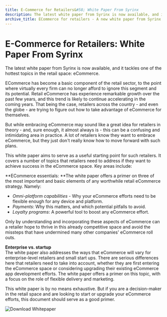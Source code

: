 ```yaml
---
title: E-Commerce for Retailers&#58; White Paper From Syrinx
description: The latest white paper from Syrinx is now available, and it tackles one of the hottest topics in the retail space&#58; ecommerce.
archive_title: ECommerce for retailers - A new white paper from Syrinx
---
```


# E-Commerce for Retailers: White Paper From Syrinx

The latest white paper from Syrinx is now available, and it tackles one of the hottest topics in the retail space: eCommerce.

ECommerce has become a basic component of the retail sector, to the point where virtually every firm can no longer afford to ignore this segment and its potential. Retail eCommerce has experience remarkable growth over the past few years, and this trend is likely to continue accelerating in the coming years. That being the case, retailers across the country - and even the globe - are trying to figure out how to take advantage of eCommerce for themselves. 

But while embracing eCommerce may sound like a great idea for retailers in theory - and, sure enough, it almost always is - this can be a confusing and intimidating area in practice. A lot of retailers know they want to embrace eCommerce, but they just don't really know how to move forward with such plans.

This white paper aims to serve as a useful starting point for such retailers. It covers a number of topics that retailers need to address if they want to achieve success in the eCommerce space. Key areas include:

**ECommerce essentials: **The white paper offers a primer on three of the most important and basic elements of any worthwhile retail eCommerce strategy. Namely:

  * _Omni-platform capabilities_ \- Why your eCommerce efforts need to be flexible enough for any device and platform.
  * _Payments_: Why this matters, and which potential pitfalls to avoid.
  * _Loyalty programs_: A powerful tool to boost any eCommerce effort.

Only by understanding and incorporating these aspects of eCommerce can a retailer hope to thrive in this already competitive space and avoid the missteps that have undermined many other companies' eCommerce roll outs.

**Enterprise vs. startup**  
The white paper also addresses the ways that eCommerce will vary for enterprise-level retailers and small start ups. There are serious differences here that retailers need to take into account, whether they are first entering the eCommerce space or considering upgrading their existing eCommerce app development efforts. The white paper offers a primer on this topic, with a focus on the role of flexible delivery and marketing.

This white paper is by no means exhaustive. But if you are a decision-maker in the retail space and are looking to start or upgrade your eCommerce efforts, this document should serve as a good primer. 

![Download Whitepaper](http://media.syrinx.com/media/06320ed4-4f81-4d18-8d4f-45d509c0f959/img/3340/14120080.jpg)
